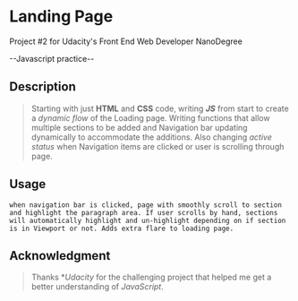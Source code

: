 # Landing Page 
Project #2 for Udacity's Front End Web Developer NanoDegree

--Javascript practice--

## Description
>Starting with just **HTML** and **CSS** code, writing ***JS*** from start to create a *dynamic flow* of the Loading page. Writing functions that allow multiple sections to be added and Navigation bar updating dynamically to accommodate the additions. Also changing *active status* when Navigation items are clicked or user is scrolling through page. 

## Usage
```
when navigation bar is clicked, page with smoothly scroll to section and highlight the paragraph area. If user scrolls by hand, sections will automatically highlight and un-highlight depending on if section is in Viewport or not. Adds extra flare to loading page.
```

## Acknowledgment
>Thanks **Udacity* for the challenging project that helped me get a better understanding of *JavaScript*.